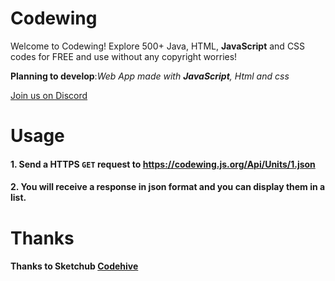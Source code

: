 # Codewing
Welcome to Codewing! Explore 500+ Java, HTML, **JavaScript** and CSS codes for FREE and use without any copyright worries!

**Planning to develop**:*Web App made with **JavaScript**, Html and css*

[Join us on Discord](https://discord.gg/dCVHetn8Y3)
# Usage
#### 1. Send a HTTPS `GET` request to https://codewing.js.org/Api/Units/1.json
#### 2. You will receive a response in json format and you can display them in a list.
# Thanks
#### Thanks to Sketchub [Codehive](https://codehive.sketchub.in/)
